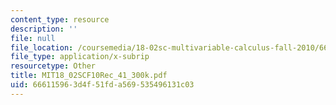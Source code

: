 ```yaml
---
content_type: resource
description: ''
file: null
file_location: /coursemedia/18-02sc-multivariable-calculus-fall-2010/666115963d4f51fda569535496131c03_MIT18_02SCF10Rec_41_300k.vtt
file_type: application/x-subrip
resourcetype: Other
title: MIT18_02SCF10Rec_41_300k.pdf
uid: 66611596-3d4f-51fd-a569-535496131c03
---
```

